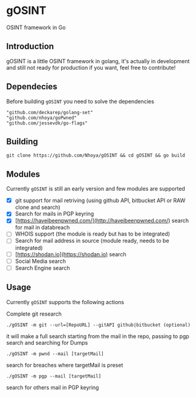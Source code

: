 # gOSINT
OSINT framework in Go

## Introduction
gOSINT is a little OSINT framework in golang, it's actually in development and still not ready for production if you want, feel free to contribute!


## Dependecies
Before building `gOSINT` you need to solve the dependencies

```
"github.com/deckarep/golang-set"
"github.com/nhoya/goPwned"
"github.com/jessevdk/go-flags"
```

## Building

`git clone https://github.com/Nhoya/gOSINT && cd gOSINT && go build`

## Modules

Currently `gOSINT` is still an early version and few modules are supported

- [x] git support for mail retriving (using github API, bitbucket API or RAW clone and search)
- [x] Search for mails in PGP keyring
- [x] [https://haveibeenpwned.com/](http://haveibeenpwned.com/) search for mail in databreach
- [ ] WHOIS support (the module is ready but has to be integrated)
- [ ] Search for mail address in source (module ready, needs to be integrated)
- [ ] [https://shodan.io](https://shodan.io) search
- [ ] Social Media search
- [ ] Search Engine search

## Usage

Currently `gOSINT` supports the following actions

Complete git research

`./gOSINT -m git --url=[RepoURL] --gitAPI github|bitbucket (optional)`

it will make a full search starting from the mail in the repo, passing to pgp search and searching for Dumps

`./gOSINT -m pwnd --mail [targetMail]`

search for breaches where targetMail is preset

`./gOSINT -m pgp --mail [targetMail]`

search for others mail in PGP keyring

